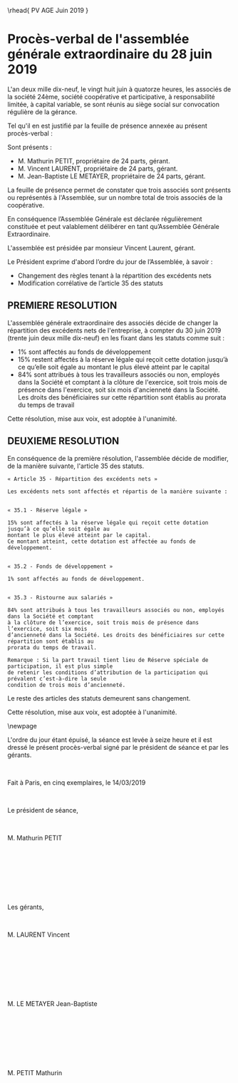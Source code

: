 \rhead{ PV AGE Juin 2019 }

# Procès-verbal de l'assemblée générale extraordinaire du 28 juin 2019

L'an deux mille dix-neuf, le vingt huit juin à quatorze heures, les associés de la société 24ème, société coopérative et participative, à responsabilité limitée, à capital variable, se sont réunis au siège social sur convocation régulière de la gérance.

Tel qu'il en est justifié par la feuille de présence annexée au présent procès-verbal :

Sont présents :

- M. Mathurin PETIT, propriétaire de 24 parts, gérant.
- M. Vincent LAURENT, propriétaire de 24 parts, gérant.
- M. Jean-Baptiste LE METAYER, propriétaire de 24 parts, gérant.

La feuille de présence permet de constater que trois associés sont présents ou représentés à l'Assemblée, sur un nombre total de trois associés de la coopérative.

En conséquence l’Assemblée Générale est déclarée régulièrement constituée et peut valablement délibérer en tant qu’Assemblée Générale Extraordinaire.

L'assemblée est présidée par monsieur Vincent Laurent, gérant.

Le Président exprime d'abord l’ordre du jour de l’Assemblée, à savoir :

-   Changement des règles tenant à la répartition des excédents nets
-   Modification corrélative de l’article 35 des statuts

## PREMIERE RESOLUTION

L'assemblée générale extraordinaire des associés décide de changer la répartition des excédents nets de l'entreprise, à
compter du 30 juin 2019 (trente juin deux mille dix-neuf) en les fixant dans les statuts comme suit :

- 1% sont affectés au fonds de développement
- 15% restent affectés à la réserve légale qui reçoit cette dotation jusqu’à ce qu’elle soit égale au montant le plus élevé
atteint par le capital
- 84% sont attribués à tous les travailleurs associés ou non, employés dans la Société et comptant à la clôture de l'exercice, soit trois mois de présence dans l'exercice, soit six mois d'ancienneté dans la Société. Les droits des bénéficiaires sur cette répartition sont établis au prorata du temps de travail

Cette résolution, mise aux voix, est adoptée à l'unanimité.

## DEUXIEME RESOLUTION

En conséquence de la première résolution, l'assemblée décide de
modifier, de la manière suivante, l'article 35 des statuts.


    « Article 35 - Répartition des excédents nets »

    Les excédents nets sont affectés et répartis de la manière suivante :


    « 35.1 - Réserve légale »

    15% sont affectés à la réserve légale qui reçoit cette dotation jusqu’à ce qu’elle soit égale au
    montant le plus élevé atteint par le capital.
    Ce montant atteint, cette dotation est affectée au fonds de développement.


    « 35.2 - Fonds de développement »

    1% sont affectés au fonds de développement.


    « 35.3 - Ristourne aux salariés »

    84% sont attribués à tous les travailleurs associés ou non, employés dans la Société et comptant
    à la clôture de l’exercice, soit trois mois de présence dans l’exercice, soit six mois
    d’ancienneté dans la Société. Les droits des bénéficiaires sur cette répartition sont établis au
    prorata du temps de travail.  

    Remarque : Si la part travail tient lieu de Réserve spéciale de participation, il est plus simple
    de retenir les conditions d’attribution de la participation qui prévalent c’est-à-dire la seule 
    condition de trois mois d’ancienneté.



Le reste des articles des statuts demeurent sans changement.

Cette résolution, mise aux voix, est adoptée à l'unanimité.

\newpage

L'ordre du jour étant épuisé, la séance est levée à seize heure et
il est dressé le présent procès-verbal signé par le président de séance
et par les gérants.

&nbsp;

Fait à Paris, en cinq exemplaires, le 14/03/2019

&nbsp;

Le président de séance,

&nbsp;

M. Mathurin PETIT

&nbsp;

&nbsp;

&nbsp;

&nbsp;

Les gérants,

&nbsp;

M. LAURENT Vincent

&nbsp;

&nbsp;

&nbsp;

&nbsp;

M. LE METAYER Jean-Baptiste

&nbsp;

&nbsp;

&nbsp;

&nbsp;

M. PETIT Mathurin

&nbsp;

&nbsp;

&nbsp;

&nbsp;
